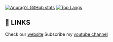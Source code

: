 [![Anurag's GitHub stats](https://github-readme-stats.vercel.app/api?username=Kylan1940)](https://github.com/anuraghazra/github-readme-stats)
[![Top Langs](https://github-readme-stats.vercel.app/api/top-langs/?username=Kylan1940)](https://github.com/anuraghazra/github-readme-stats)

## 🔗 LINKS
Check our [website](Kylan1940.github.io)
Subscribe my [youtube channel](youtube.com/c/Kylan1940)
